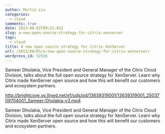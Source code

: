 ```yaml
---
author: Martin Liu
categories:
  - cloud
comments: true
date: 2013-08-01T09:21:01Z
slug: a-new-open-source-strategy-for-citrix-xenserver
tags:
  - cloud
title: A new open source strategy for Citrix XenServer
url: /2013/08/01/a-new-open-source-strategy-for-citrix-xenserver/
wordpress_id: 52516
---
```


Sameer Dholakia, Vice President and General Manager of the Citrix Cloud
Division, talks about the full open source strategy for XenServer. Learn why Citrix
made XenServer open source and how this will benefit our customers and ecosystem
partners.

http://brightcove.vo.llnwd.net/e1/uds/pd/13639319001/13639319001_2503709704001_Sameer-Dholakia-v3.mp4

Sameer Dholakia, Vice President and General Manager of the Citrix Cloud Division, talks about the full open source strategy for XenServer. Learn why Citrix made XenServer open source and how this will benefit our customers and ecosystem partners.
